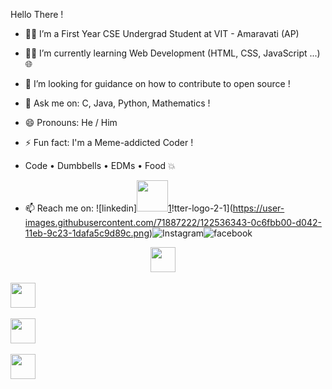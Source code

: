 Hello There !

- 👨‍🎓 I’m a First Year CSE Undergrad Student at VIT - Amaravati (AP) 
- 👨‍💻 I’m currently learning Web Development (HTML, CSS, JavaScript ...) 🌐
- 🤔 I’m looking for guidance on how to contribute to open source ! 
- 💬 Ask me on: C, Java, Python, Mathematics ! 

  
- 😄 Pronouns: He / Him 
- ⚡ Fun fact: I'm a Meme-addicted Coder !  
- Code • Dumbbells • EDMs • Food 💥


- 📫 Reach me on: ![linkedin]<image src =https://user-images.githubusercontent.com/71887222/122536023-bdc22100-d041-11eb-8760-9437e9966fb8.png width="50" height="50">[1]!tter-logo-2-1](https://user-images.githubusercontent.com/71887222/122536343-0c6fbb00-d042-11eb-9c23-1dafa5c9d89c.png)![Instagram](https://user-images.githubusercontent.com/71887222/122536378-1691b980-d042-11eb-8fa2-9536870f27c5.png)![facebook](https://user-images.githubusercontent.com/71887222/122536437-23aea880-d042-11eb-9c26-f69bf1b759b5.png)
  
<p align="center"> 
<a href="www.linkedin.com/in/sourinmajumdar"><img src="https://user-images.githubusercontent.com/71887222/122536023-bdc22100-d041-11eb-8760-9437e9966fb8.png" width="40" height="40"></a>&nbsp;&nbsp;&nbsp;&nbsp;
  
<a href="www.twitter.com/SourinSM"><img src="https://user-images.githubusercontent.com/71887222/122536343-0c6fbb00-d042-11eb-9c23-1dafa5c9d89c.png" width="40" height="40"></a>&nbsp;&nbsp;&nbsp;
  
<a href="https://www.hackerrank.com/salmasaa02/"><img src="https://upload.wikimedia.org/wikipedia/commons/thumb/6/6a/Hackerrank_meaningful_logo.svg/1024px-Hackerrank_meaningful_logo.svg.png" width="40" height="40"></a>&nbsp;&nbsp;&nbsp;
  
<a href="https://www.leetcode.com/salmasaa02"><img src="https://cdn.jsdelivr.net/npm/simple-icons@3.0.1/icons/leetcode.svg" width="40" height="40"></a>
</p>



[1]: https://www.linkedin.com/in/sourinmajumdar
[2]: https://www.twitter.com/SourinSM
[3]: https://www.instagram.com/sourin.py
[4]: https://www.facebook.com/sourin.majumdar
